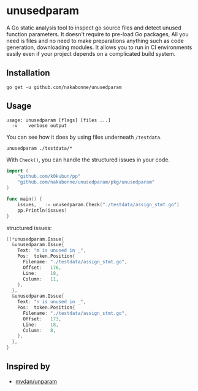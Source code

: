 # unusedparam

A Go static analysis tool to inspect go source files and detect unused function parameters. It doesn't require to pre-load Go packages, All you need is files and no need to make preparations anything such as code generation, downloading modules. It allows you to run in CI environments easily even if your project depends on a complicated build system.


## Installation
```
go get -u github.com/nakabonne/unusedparam
```

## Usage

```
usage: unusedparam [flags] [files ...]
  -v    verbose output
```

You can see how it does by using files underneath `/testdata`.
```
unusedparam ./testdata/*
```

  
    

With `Check()`, you can handle the structured issues in your code.

```go
import (
	"github.com/k0kubun/pp"
	"github.com/nakabonne/unusedparam/pkg/unusedparam"
)

func main() {
	issues, _ := unusedparam.Check("./testdata/assign_stmt.go")
	pp.Println(issues)
}
```

structured issues:

```go
[]*unusedparam.Issue{
  &unusedparam.Issue{
    Text: "m is unused in _",
    Pos:  token.Position{
      Filename: "./testdata/assign_stmt.go",
      Offset:   176,
      Line:     18,
      Column:   11,
    },
  },
  &unusedparam.Issue{
    Text: "n is unused in _",
    Pos:  token.Position{
      Filename: "./testdata/assign_stmt.go",
      Offset:   173,
      Line:     18,
      Column:   8,
    },
  },
}
```

## Inspired by

- [mvdan/unparam](https://github.com/mvdan/unparam)
